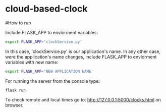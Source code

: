 # cloud-based-clock

#How to run

Include FLASK_APP to enviorment variables:

```bash
export FLASK_APP='clockService.py'
```

In this case, 'clockService.py' is our application's name. In any other case, were the application's name changes, include FLASK_APP to enviorment variables with new name:

```bash
export FLASK_APP='NEW APPLICATION NAME'
```

For running the server from the console type:

```
flask run
```

To check remote and local times go to: http://127.0.0.1:5000/clocks.html on browser.
